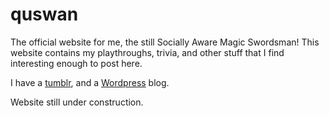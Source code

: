 # quswan
The official website for me, the still Socially Aware Magic Swordsman! This website contains my playthroughs, trivia, and other stuff that I find interesting enough to post here.

I have a [tumblr](tumblr), and a [Wordpress](wordpress) blog.

Website still under construction.

[tumblr]: https://ocamposmoon.tumblr.com/
[wordpress]: https://ocamposbook.wordpress.com/

